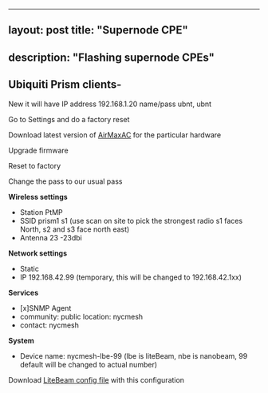 
---
layout: post
title: "Supernode CPE"
---
description: "Flashing supernode CPEs"
---

## Ubiquiti Prism clients-

New it will have IP address 192.168.1.20 name/pass ubnt, ubnt

Go to Settings and do a factory reset 

Download latest version of [AirMaxAC](https://www.ubnt.com/download/airmax-ac) for the particular hardware

Upgrade firmware

Reset to factory

Change the pass to our usual pass

**Wireless settings**    
 * Station PtMP  
 * SSID prism1 s1  (use scan on site to pick the strongest radio s1 faces North, s2 and s3 face north east)  
 * Antenna 23 -23dbi  
	
**Network settings**   
 * Static
 * IP 192.168.42.99  (temporary, this will be changed to 192.168.42.1xx)
	
**Services**   
 * [x]SNMP Agent
 * community: public	location: nycmesh
 * contact: nycmesh
	
**System**  
 * Device name: nycmesh-lbe-99 (lbe is liteBeam, nbe is nanobeam, 99 default will be changed to actual number)

Download [LiteBeam config file](./litebeam/WA-802AA8FE3E56.cfg) with this configuration
